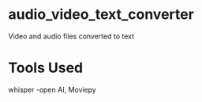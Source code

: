 # audio_video_text_converter
Video and audio files converted to text
# Tools Used
whisper -open AI, Moviepy
